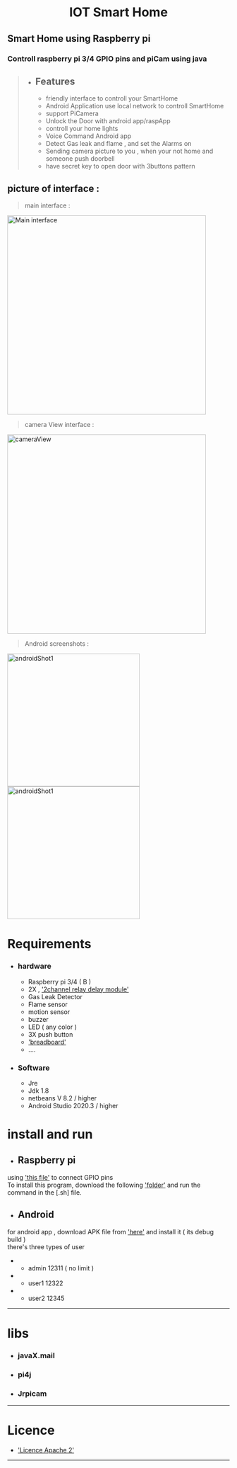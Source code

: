 
#  <h1 align="center" >IOT Smart Home</h1>

## Smart Home using Raspberry pi

### Controll raspberry pi 3/4 GPIO pins and piCam using java  

>* ## Features
>   * friendly interface to controll your SmartHome
>   * Android Application use local network to controll SmartHome
>   * support PiCamera 
>   * Unlock the Door with android app/raspApp
>   * controll your home lights
>   * Voice Command Android app
>   * Detect Gas leak and flame , and set the Alarms on
>   * Sending camera picture to you , when your not home and someone push doorbell
>   * have secret key to open door with 3buttons pattern

 
## picture of interface :

> main interface :
> 
<img src="https://github.com/ehsanrabiei/PiSmartHome/blob/main/Doc%26Images/mainMenu.JPG" alt="Main interface" width="450" height="">

> camera View interface :
> 
<img src="https://github.com/ehsanrabiei/PiSmartHome/blob/main/Doc%26Images/cameraView.JPG" alt="cameraView" width="450" height="">

> Android screenshots :
>
<img src="https://github.com/ehsanrabiei/PiSmartHome/blob/main/Doc%26Images/AndroidShot2.jpg" alt="androidShot1" width="300" height="">

<img src="https://github.com/ehsanrabiei/PiSmartHome/blob/main/Doc%26Images/AndroidShot1.jpg" alt="androidShot1" width="300" height="">


# Requirements
* ### hardware
    * Raspberry pi 3/4 ( B ) 
    * 2X , ['2channel relay delay module'](https://www.geeetech.com/wiki/index.php/2-Channel_Relay_module) 
    * Gas Leak Detector 
    * Flame sensor
    * motion sensor
    * buzzer
    * LED ( any color )
    * 3X push button
    * ['breadboard'](https://en.wikipedia.org/wiki/Breadboard )  
    * ....
* ### Software
    * Jre
    * Jdk 1.8
    * netbeans V 8.2 / higher
    * Android Studio 2020.3 / higher

# install and run
* ## Raspberry pi
using  ['this file'](https://github.com/ehsanrabiei/PiSmartHome/blob/main/Doc%26Images/GpioPins_guide.xlsx) to connect GPIO pins <br>
To install this program, download the following ['folder'](https://github.com/ehsanrabiei/PiSmartHome/tree/main/RaspberryPi/bin) and run the command in the [.sh] file.

* ## Android
for android app , download APK file from ['here'](https://github.com/ehsanrabiei/PiSmartHome/blob/main/Android/APK/SmartHome_debugBuild.apk)  and install it ( its debug build ) 
<br>there's three types of user
* * admin  12311 ( no limit )
* * user1  12322
* * user2  12345
<hr>

 # libs 
* ### javaX.mail
* ### pi4j
* ### Jrpicam
<hr>

 # Licence 
 
* ['Licence Apache 2'](https://www.apache.org/licenses/LICENSE-2.0)

<hr>
